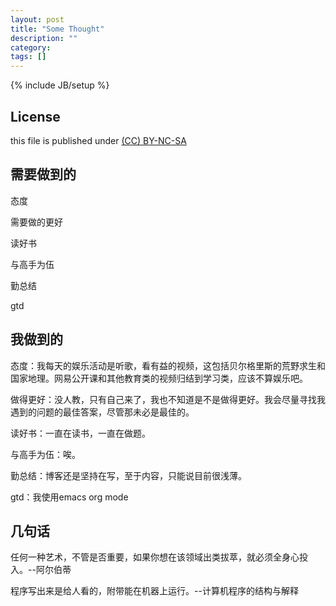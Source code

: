 ```yaml
---
layout: post
title: "Some Thought"
description: ""
category: 
tags: []
---
```

{% include JB/setup %}
## License
this file is published under [(CC) BY-NC-SA](http://creativecommons.org/licenses/by-nc-sa/3.0/)

## 需要做到的
态度

需要做的更好

读好书

与高手为伍

勤总结

gtd

## 我做到的
态度：我每天的娱乐活动是听歌，看有益的视频，这包括贝尔格里斯的荒野求生和国家地理。网易公开课和其他教育类的视频归结到学习类，应该不算娱乐吧。

做得更好：没人教，只有自己来了，我也不知道是不是做得更好。我会尽量寻找我遇到的问题的最佳答案，尽管那未必是最佳的。

读好书：一直在读书，一直在做题。

与高手为伍：唉。

勤总结：博客还是坚持在写，至于内容，只能说目前很浅薄。

gtd：我使用emacs org mode

## 几句话
任何一种艺术，不管是否重要，如果你想在该领域出类拔萃，就必须全身心投入。--阿尔伯蒂

程序写出来是给人看的，附带能在机器上运行。--计算机程序的结构与解释


